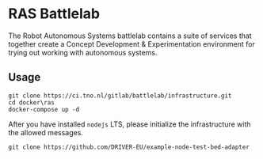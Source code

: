 # RAS Battlelab

The Robot Autonomous Systems battlelab contains a suite of services that together create a Concept Development & Experimentation environment for trying out working with autonomous systems.

## Usage

```console
git clone https://ci.tno.nl/gitlab/battlelab/infrastructure.git
cd docker\ras
docker-compose up -d
```

After you have installed `nodejs` LTS, please initialize the infrastructure with the allowed messages.

```console
git clone https://github.com/DRIVER-EU/example-node-test-bed-adapter
```